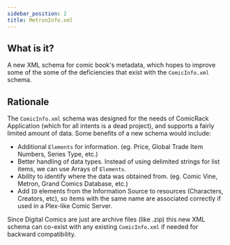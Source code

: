 ```yaml
---
sidebar_position: 2
title: MetronInfo.xml
---
```


## What is it?

A new XML schema for comic book's metadata, which hopes to improve some of the some of the deficiencies that
exist with the `ComicInfo.xml` schema.

## Rationale

The `ComicInfo.xml` schema was designed for the needs of ComicRack Application (which for all intents is a dead project), and supports a fairly limited amount of data. Some benefits of a new schema would include:

- Additional `Elements` for information. (eg. Price, Global Trade Item Numbers, Series Type, etc.)
- Better handling of data types. Instead of using delimited strings for list items, we can use Arrays of `Elements`. 
- Ability to identify where the data was obtained from. (eg. Comic Vine, Metron, Grand Comics Database, etc.)
- Add `ID` elements from the Information Source to resources (Characters, Creators, etc), so items with the same name are associated correctly if used in a Plex-like Comic Server.

Since Digital Comics are just are archive files (like .zip) this new XML schema can co-exist with any existing `ComicInfo.xml` if needed for backward compatibility.